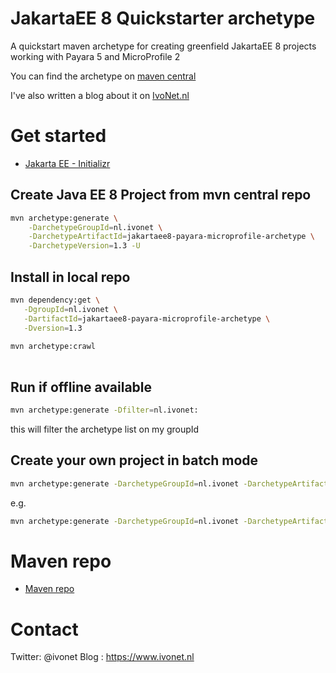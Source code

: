 # JakartaEE 8 Quickstarter archetype

A quickstart maven archetype for creating greenfield JakartaEE 8 projects
working with Payara 5 and MicroProfile 2

You can find the archetype on [maven central](http://ivo2u.nl/tv) 

I've also written a blog about it on [IvoNet.nl](http://ivo2u.nl/ty)

# Get started

* [Jakarta EE - Initializr](http://ivo2u.nl/oq)

## Create Java EE 8 Project from mvn central repo

```bash
mvn archetype:generate \
    -DarchetypeGroupId=nl.ivonet \
    -DarchetypeArtifactId=jakartaee8-payara-microprofile-archetype \
    -DarchetypeVersion=1.3 -U
```

## Install in local repo

```bash
mvn dependency:get \
   -DgroupId=nl.ivonet \
   -DartifactId=jakartaee8-payara-microprofile-archetype \
   -Dversion=1.3
   
mvn archetype:crawl
   
```

## Run if offline available

```bash
mvn archetype:generate -Dfilter=nl.ivonet:
```

this will filter the archetype list on my groupId

## Create your own project in batch mode

```bash
mvn archetype:generate -DarchetypeGroupId=nl.ivonet -DarchetypeArtifactId=jakartaee8-payara-microprofile-archetype -DarchetypeVersion=1.3 -DgroupId=nl.ivonet -DartifactId=[PROJECT_NAME] -Ddocker-hub-name=[YOUR_DOCKER_HUB_NAME] -Dversion=1.0-SNAPSHOT -Darchetype.interactive=false --batch-mode
```
e.g.

```bash
mvn archetype:generate -DarchetypeGroupId=nl.ivonet -DarchetypeArtifactId=jakartaee8-payara-microprofile-archetype -DarchetypeVersion=1.3 -DgroupId=nl.ivonet -DartifactId=helloworld -Ddocker-hub-name=ivonet -Dversion=1.0-SNAPSHOT -Darchetype.interactive=false --batch-mode
```


# Maven repo

* [Maven repo](https://repo.maven.apache.org/maven2/nl/ivonet/jakartaee8-payara-microprofile-archetype/)

# Contact

Twitter: @ivonet
Blog   : https://www.ivonet.nl
